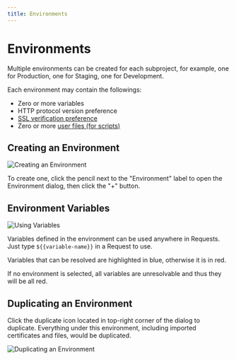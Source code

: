 ```yaml
---
title: Environments
---
```


# Environments

Multiple environments can be created for each subproject, for example, one for Production, one for Staging, one for
Development.

Each environment may contain the followings:
- Zero or more variables
- HTTP protocol version preference
- [SSL verification preference](ssl-configuration)
- Zero or more [user files (for scripts)](user-script)

## Creating an Environment

![Creating an Environment](../create-environment.gif)

To create one, click the pencil next to the "Environment" label to open the Environment dialog, then click the "+" 
button.

## Environment Variables

![Using Variables](../using-environment-variable.gif)

Variables defined in the environment can be used anywhere in Requests. Just type `${{variable-name}}` in a Request to
use.

Variables that can be resolved are highlighted in blue, otherwise it is in red.

If no environment is selected, all variables are unresolvable and thus they will be all red.

## Duplicating an Environment

Click the duplicate icon located in top-right corner of the dialog to duplicate. Everything under this environment, including imported certificates and files, would be duplicated.

![Duplicating an Environment](../duplicate-environment.gif)
